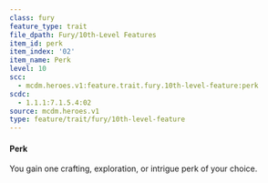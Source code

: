 ```yaml
---
class: fury
feature_type: trait
file_dpath: Fury/10th-Level Features
item_id: perk
item_index: '02'
item_name: Perk
level: 10
scc:
  - mcdm.heroes.v1:feature.trait.fury.10th-level-feature:perk
scdc:
  - 1.1.1:7.1.5.4:02
source: mcdm.heroes.v1
type: feature/trait/fury/10th-level-feature
---
```


#### Perk

You gain one crafting, exploration, or intrigue perk of your choice.
